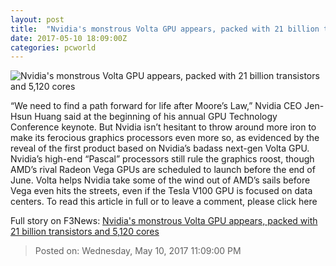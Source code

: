 ```yaml
---
layout: post
title:  "Nvidia's monstrous Volta GPU appears, packed with 21 billion transistors and 5,120 cores"
date: 2017-05-10 18:09:00Z
categories: pcworld
---
```


![Nvidia's monstrous Volta GPU appears, packed with 21 billion transistors and 5,120 cores](http://images.techhive.com/images/article/2017/05/nvidia-volta-tesla-v100-100722179-large.3x2.jpg)

“We need to find a path forward for life after Moore’s Law,” Nvidia CEO Jen-Hsun Huang said at the beginning of his annual GPU Technology Conference keynote. But Nvidia isn’t hesitant to throw around more iron to make its ferocious graphics processors even more so, as evidenced by the reveal of the first product based on Nvidia’s badass next-gen Volta GPU. Nvidia’s high-end “Pascal” processors still rule the graphics roost, though AMD’s rival Radeon Vega GPUs are scheduled to launch before the end of June. Volta helps Nvidia take some of the wind out of AMD’s sails before Vega even hits the streets, even if the Tesla V100 GPU is focused on data centers. To read this article in full or to leave a comment, please click here


Full story on F3News: [Nvidia's monstrous Volta GPU appears, packed with 21 billion transistors and 5,120 cores](http://www.f3nws.com/n/4KjTxB)

> Posted on: Wednesday, May 10, 2017 11:09:00 PM
